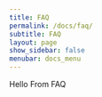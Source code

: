```yaml
---
title: FAQ
permalink: /docs/faq/
subtitle: FAQ
layout: page
show_sidebar: false
menubar: docs_menu
---
```


Hello From FAQ